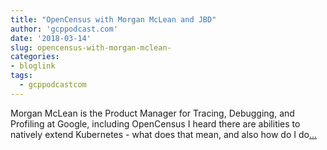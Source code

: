 ```yaml
---
title: "OpenCensus with Morgan McLean and JBD"
author: 'gcppodcast.com'
date: '2018-03-14'
slug: opencensus-with-morgan-mclean-
categories:
- bloglink
tags:
  - gcppodcastcom
---
```


Morgan McLean is the Product Manager for Tracing, Debugging, and Profiling at Google, including OpenCensus I heard there are abilities to natively extend Kubernetes - what does that mean, and also how do I do[... <i class="fas fa-external-link-alt"></i>](https://www.gcppodcast.com/post/episode-118-opencensus-with-morgan-mclean-and-jbd/)

